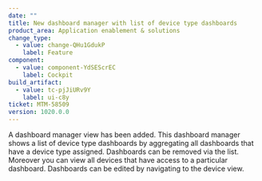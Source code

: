 ```yaml
---
date: ""
title: New dashboard manager with list of device type dashboards
product_area: Application enablement & solutions
change_type:
  - value: change-QHu1GdukP
    label: Feature
component:
  - value: component-YdSEScrEC
    label: Cockpit
build_artifact:
  - value: tc-pjJiURv9Y
    label: ui-c8y
ticket: MTM-58509
version: 1020.0.0
---
```

A dashboard manager view has been added. This dashboard manager shows a list of device type dashboards by aggregating all dashboards that have a device type assigned. Dashboards can be removed via the list. Moreover you can view all devices that have access to a particular dashboard. Dashboards can be edited by navigating to the device view.